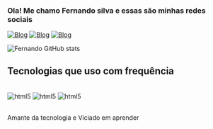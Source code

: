 
### Ola! Me chamo Fernando silva e essas são minhas redes sociais

[![Blog](https://img.shields.io/badge/Instagram-E4405F?style=for-the-badge&logo=instagram&logoColor=white)](https://www.instagram.com/komgenski_dev/)
[![Blog](https://img.shields.io/badge/Twitter-1DA1F2?style=for-the-badge&logo=twitter&logoColor=white)](https://twitter.com/KomgenskiQDM)
[![Blog](https://img.shields.io/badge/YouTube-FF0000?style=for-the-badge&logo=youtube&logoColor=white)](https://www.youtube.com/channel/UC2labqP44MjCjj-ANlxEcxA)

![Fernando GitHub stats](https://github-readme-stats.vercel.app/api?username=FernandoKomgenski&show_icons=true&theme=tokyonight)

## Tecnologias que uso com frequência

<div style="display: inline_block"><br/>
<img align="center" alt=html5 src="https://img.shields.io/badge/CSS-239120?&style=for-the-badge&logo=css3&logoColor=white">
<img align="center" alt=html5 src="https://img.shields.io/badge/JavaScript-323330?style=for-the-badge&logo=javascript&logoColor=F7DF1E">
<img align="center" alt=html5 src="https://img.shields.io/badge/HTML5-E34F26?style=for-the-badge&logo=html5&logoColor=white">
</div><br/>

Amante da tecnologia e Viciado em aprender


